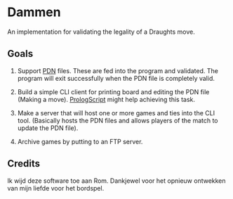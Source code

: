 # Dammen

An implementation for validating the legality of a Draughts move.

## Goals

1. Support [PDN][1] files. These are fed into the program and validated. The
   program will exit successfully when the PDN file is completely valid.

2. Build a simple CLI client for printing board and editing the PDN file
   (Making a move). [PrologScript][2] might help achieving this task.

3. Make a server that will host one or more games and ties into the CLI tool.
   (Basically hosts the PDN files and allows players of the match to update the
   PDN file).

4. Archive games by putting to an FTP server.

## Credits

Ik wijd deze software toe aan Rom. Dankjewel voor het opnieuw ontwekken van
mijn liefde voor het bordspel.

[1]: https://en.wikipedia.org/wiki/Portable_Draughts_Notation
[2]: https://www.swi-prolog.org/FAQ/PrologScript.html
